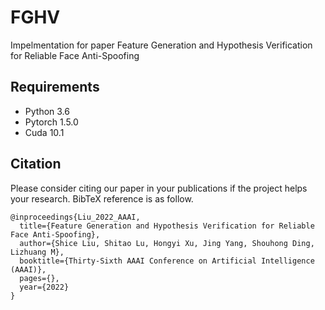 # FGHV
Impelmentation for paper Feature Generation and Hypothesis Verification for Reliable Face Anti-Spoofing

## Requirements

- Python 3.6 
- Pytorch 1.5.0
- Cuda 10.1

## Citation

Please consider citing our paper in your publications if the project helps your research. BibTeX reference is as follow.

```
@inproceedings{Liu_2022_AAAI,
  title={Feature Generation and Hypothesis Verification for Reliable Face Anti-Spoofing},
  author={Shice Liu, Shitao Lu, Hongyi Xu, Jing Yang, Shouhong Ding, Lizhuang M},
  booktitle={Thirty-Sixth AAAI Conference on Artificial Intelligence (AAAI)},
  pages={},
  year={2022}
}

```




